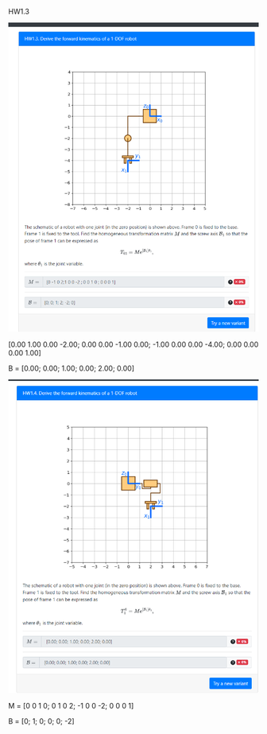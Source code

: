 

HW1.3



![image-20240311070337191](./hw2.assets/image-20240311070337191.png)

[0.00 1.00 0.00 -2.00; 0.00 0.00 -1.00 0.00; -1.00 0.00 0.00 -4.00; 0.00 0.00 0.00 1.00]



B = [0.00; 0.00; 1.00; 0.00; 2.00; 0.00]







![image-20240311070438932](./hw2.assets/image-20240311070438932.png)

M = [0 0 1 0; 0 1 0 2; -1 0 0 -2; 0 0 0 1]

B = [0; 1; 0; 0; 0; -2]